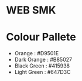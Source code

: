 # WEB SMK

# Colour Pallete

- Orange : #D9501E
- Dark Orange : #B85027
- Black Green : #415938
- Light Green : #647D3C